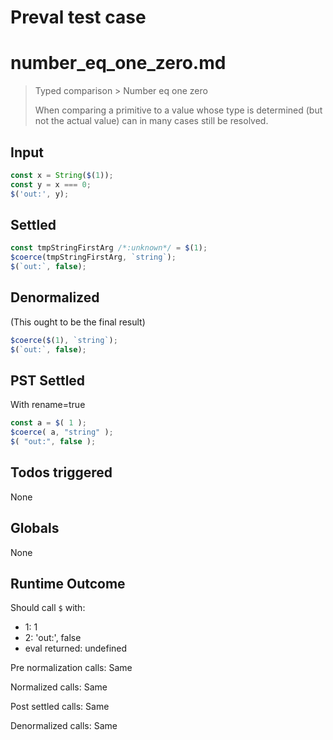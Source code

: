 # Preval test case

# number_eq_one_zero.md

> Typed comparison > Number eq one zero
>
> When comparing a primitive to a value whose type is determined (but not the actual value) can in many cases still be resolved.

## Input

`````js filename=intro
const x = String($(1));
const y = x === 0;
$('out:', y);
`````


## Settled


`````js filename=intro
const tmpStringFirstArg /*:unknown*/ = $(1);
$coerce(tmpStringFirstArg, `string`);
$(`out:`, false);
`````


## Denormalized
(This ought to be the final result)

`````js filename=intro
$coerce($(1), `string`);
$(`out:`, false);
`````


## PST Settled
With rename=true

`````js filename=intro
const a = $( 1 );
$coerce( a, "string" );
$( "out:", false );
`````


## Todos triggered


None


## Globals


None


## Runtime Outcome


Should call `$` with:
 - 1: 1
 - 2: 'out:', false
 - eval returned: undefined

Pre normalization calls: Same

Normalized calls: Same

Post settled calls: Same

Denormalized calls: Same
